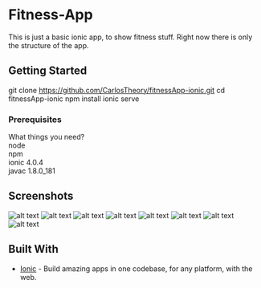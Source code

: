 # Fitness-App

This is just a basic ionic app, to show fitness stuff. Right now there is only the structure of the app.

## Getting Started

git clone https://github.com/CarlosTheory/fitnessApp-ionic.git
cd fitnessApp-ionic
npm install
ionic serve

### Prerequisites

What things you need?<br />
node<br />
npm<br />
ionic 4.0.4<br />
javac 1.8.0_181

## Screenshots

![alt text](screenshots/Screenshot_1.png)
![alt text](screenshots/Screenshot_2.png)
![alt text](screenshots/Screenshot_3.png)
![alt text](screenshots/Screenshot_4.png)
![alt text](screenshots/Screenshot_5.png)
![alt text](screenshots/Screenshot_6.png)
![alt text](screenshots/Screenshot_7.png)
![alt text](screenshots/Screenshot_8.png)

## Built With

* [Ionic](https://ionicframework.com/) - Build amazing apps in one codebase, for any platform, with the web.

